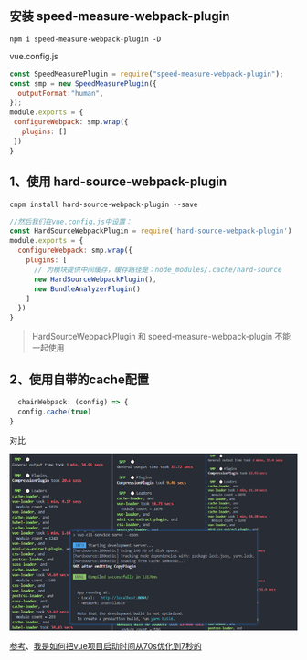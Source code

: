 ## 安装 speed-measure-webpack-plugin

```shell
npm i speed-measure-webpack-plugin -D
```

vue.config.js

```js
const SpeedMeasurePlugin = require("speed-measure-webpack-plugin");
const smp = new SpeedMeasurePlugin({
  outputFormat:"human",
});
module.exports = {
 configureWebpack: smp.wrap({
   plugins: []
 })
}
```
## 1、使用 hard-source-webpack-plugin

```shell
cnpm install hard-source-webpack-plugin --save
```

```js
//然后我们在vue.config.js中设置：
const HardSourceWebpackPlugin = require('hard-source-webpack-plugin')
module.exports = {
  configureWebpack: smp.wrap({
    plugins: [
      // 为模块提供中间缓存，缓存路径是：node_modules/.cache/hard-source
      new HardSourceWebpackPlugin(),
      new BundleAnalyzerPlugin()
    ]
  })
}


```

>HardSourceWebpackPlugin 和 speed-measure-webpack-plugin 不能一起使用

## 2、使用自带的cache配置

```js
  chainWebpack: (config) => {
  config.cache(true)
}
```
对比

![](img/对比1.png)

[参考](https://hellowordjava.blog.csdn.net/article/details/119881095?spm=1001.2101.3001.6650.1&utm_medium=distribute.pc_relevant.none-task-blog-2%7Edefault%7ECTRLIST%7Edefault-1-119881095-blog-117809500.pc_relevant_sortByStrongTime&depth_1-utm_source=distribute.pc_relevant.none-task-blog-2%7Edefault%7ECTRLIST%7Edefault-1-119881095-blog-117809500.pc_relevant_sortByStrongTime&utm_relevant_index=1)、[我是如何把vue项目启动时间从70s优化到7秒的](https://juejin.cn/post/6979879230297341989)